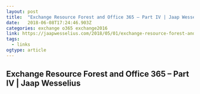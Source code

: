 ```yaml
---
layout: post 
title:  "Exchange Resource Forest and Office 365 – Part IV | Jaap Wesselius" 
date:   2018-06-08T17:24:46.903Z 
categories: exchange o365 exchange2016
link: https://jaapwesselius.com/2018/05/01/exchange-resource-forest-and-office-365-part-iv/ 
tags:
  - links
ogtype: article 
---
```


## Exchange Resource Forest and Office 365 – Part IV | Jaap Wesselius